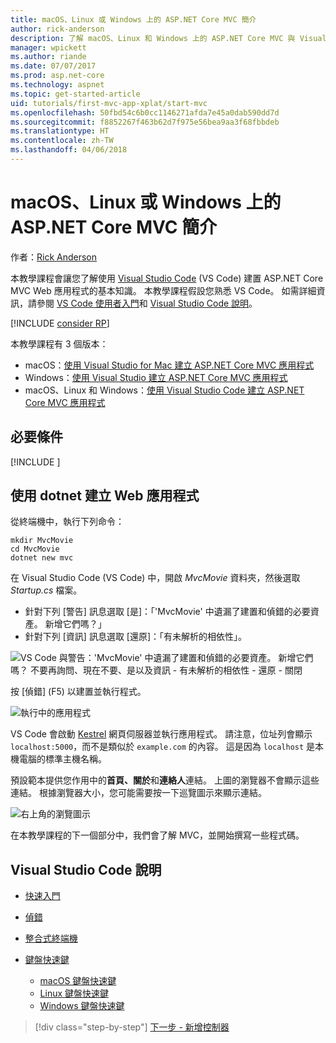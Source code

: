 ```yaml
---
title: macOS、Linux 或 Windows 上的 ASP.NET Core MVC 簡介
author: rick-anderson
description: 了解 macOS、Linux 和 Windows 上的 ASP.NET Core MVC 與 Visual Studio Code 使用者入門
manager: wpickett
ms.author: riande
ms.date: 07/07/2017
ms.prod: asp.net-core
ms.technology: aspnet
ms.topic: get-started-article
uid: tutorials/first-mvc-app-xplat/start-mvc
ms.openlocfilehash: 50fbd54c6b0cc1146271afda7e45a0dab590dd7d
ms.sourcegitcommit: f8852267f463b62d7f975e56bea9aa3f68fbbdeb
ms.translationtype: HT
ms.contentlocale: zh-TW
ms.lasthandoff: 04/06/2018
---
```

# <a name="introduction-to-aspnet-core-mvc-on-macos-linux-or-windows"></a>macOS、Linux 或 Windows 上的 ASP.NET Core MVC 簡介

作者：[Rick Anderson](https://twitter.com/RickAndMSFT)

本教學課程會讓您了解使用 [Visual Studio Code](https://code.visualstudio.com) (VS Code) 建置 ASP.NET Core MVC Web 應用程式的基本知識。 本教學課程假設您熟悉 VS Code。 如需詳細資訊，請參閱 [VS Code 使用者入門](https://code.visualstudio.com/docs)和 [Visual Studio Code 說明](#visual-studio-code-help)。 

[!INCLUDE [consider RP](../../includes/razor.md)]

本教學課程有 3 個版本：

* macOS：[使用 Visual Studio for Mac 建立 ASP.NET Core MVC 應用程式](xref:tutorials/first-mvc-app-mac/start-mvc)
* Windows：[使用 Visual Studio 建立 ASP.NET Core MVC 應用程式](xref:tutorials/first-mvc-app/start-mvc)
* macOS、Linux 和 Windows：[使用 Visual Studio Code 建立 ASP.NET Core MVC 應用程式](xref:tutorials/first-mvc-app-xplat/start-mvc) 

## <a name="prerequisites"></a>必要條件

[!INCLUDE [](~/includes/net-core-prereqs-vscode.md)]

## <a name="create-a-web-app-with-dotnet"></a>使用 dotnet 建立 Web 應用程式

從終端機中，執行下列命令：

```console
mkdir MvcMovie
cd MvcMovie
dotnet new mvc
```

在 Visual Studio Code (VS Code) 中，開啟 *MvcMovie* 資料夾，然後選取 *Startup.cs* 檔案。

- 針對下列 [警告] 訊息選取 [是]：「'MvcMovie' 中遺漏了建置和偵錯的必要資產。 新增它們嗎？」
- 針對下列 [資訊] 訊息選取 [還原]：「有未解析的相依性」。

![VS Code 與警告：'MvcMovie' 中遺漏了建置和偵錯的必要資產。 新增它們嗎？ 不要再詢問、現在不要、是以及資訊 - 有未解析的相依性 - 還原 - 關閉](../web-api-vsc/_static/vsc_restore.png)

按 [偵錯] (F5) 以建置並執行程式。

![執行中的應用程式](../first-mvc-app/start-mvc/_static/1.png)

VS Code 會啟動 [Kestrel](xref:fundamentals/servers/kestrel) 網頁伺服器並執行應用程式。 請注意，位址列會顯示 `localhost:5000`，而不是類似於 `example.com` 的內容。 這是因為 `localhost` 是本機電腦的標準主機名稱。

預設範本提供您作用中的**首頁、關於**和**連絡人**連結。 上圖的瀏覽器不會顯示這些連結。 根據瀏覽器大小，您可能需要按一下巡覽圖示來顯示連結。

![右上角的瀏覽圖示](../first-mvc-app/start-mvc/_static/2.png)

在本教學課程的下一個部分中，我們會了解 MVC，並開始撰寫一些程式碼。

## <a name="visual-studio-code-help"></a>Visual Studio Code 說明

- [快速入門](https://code.visualstudio.com/docs)
- [偵錯](https://code.visualstudio.com/docs/editor/debugging)
- [整合式終端機](https://code.visualstudio.com/docs/editor/integrated-terminal)
- [鍵盤快速鍵](https://code.visualstudio.com/docs/getstarted/keybindings#_keyboard-shortcuts-reference)

  - [macOS 鍵盤快速鍵](https://code.visualstudio.com/shortcuts/keyboard-shortcuts-macos.pdf)
  - [Linux 鍵盤快速鍵](https://code.visualstudio.com/shortcuts/keyboard-shortcuts-linux.pdf)
  - [Windows 鍵盤快速鍵](https://code.visualstudio.com/shortcuts/keyboard-shortcuts-windows.pdf)

> [!div class="step-by-step"]
> [下一步 - 新增控制器](adding-controller.md)
